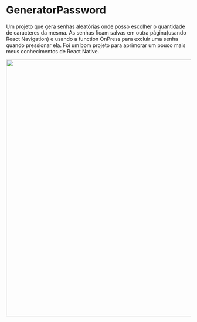 # GeneratorPassword
Um projeto que gera senhas aleatórias onde posso escolher o quantidade de caracteres da mesma. As senhas ficam salvas em outra página(usando React Navigation) e usando a function OnPress para excluir uma senha quando pressionar ela. Foi um bom projeto para aprimorar um pouco mais meus conhecimentos de React Native.

<div align="center">
  <img src="![Imagem do WhatsApp de 2023-10-12 à(s) 07 37 43_3cc61d32](https://github.com/darkbecker4-97/GeneratorPassword/assets/83254191/0d8aa8ab-a34c-4130-8211-df28ef0a6f96)
![Captura de tela 2023-10-12 072927](https://github.com/darkbecker4-97/GeneratorPassword/assets/83254191/e17b462f-07f9-4be6-bcb5-ab2368438e4c)
![Captura de tela 2023-10-12 072936](https://github.com/darkbecker4-97/GeneratorPassword/assets/83254191/650e9af7-4e3b-400b-af2e-e1661618d2a2)
![Captura de tela 2023-10-12 072947](https://github.com/darkbecker4-97/GeneratorPassword/assets/83254191/aa3e7a33-be9c-4358-8bd7-46d2befce4ed)" width="700px"/>
</div>
